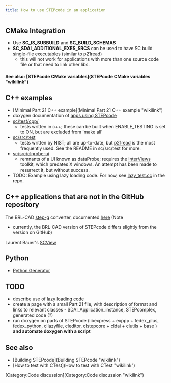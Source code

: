 ```yaml
---
title: How to use STEPcode in an application
---
```


CMake Integration
-----------------

-   Use **SC\_IS\_SUBBUILD** and **SC\_BUILD\_SCHEMAS**
-   **SC\_SDAI\_ADDITIONAL\_EXES\_SRCS** can be used to have SC build
    single-file executables (similar to p21read)
    -   this will not work for applications with more than one source
        code file or that need to link other libs.

#### See also: [STEPcode CMake variables](STEPcode CMake variables "wikilink")

C++ examples
------------

-   [Minimal Part 21 C++
    example](Minimal Part 21 C++ example "wikilink")
-   doxygen documentation of [apps using
    STEPcode](http://stepcode.org/stepcode-use-doxygen/)
-   [sc/test/cpp/](http://github.com/stepcode/stepcode/tree/master/test/cpp/)
    - tests written in c++; these can be built when ENABLE\_TESTING is
    set to ON, but are excluded from 'make all'
-   [sc/src/test](http://github.com/stepcode/stepcode/tree/master/src/test)
    - tests written by NIST; all are up-to-date, but
    [p21read](https://github.com/stepcode/stepcode/blob/master/src/test/p21read/p21read.cc#L138)
    is the most frequently used. See the README in sc/src/test for more.
-   [sc/src/clprobe-ui](http://github.com/stepcode/stepcode/tree/master/src/clprobe-ui)
    - remnants of a UI known as dataProbe; requires the
    [InterViews](http://www.ivtools.org/ivtools/interviews.html)
    toolkit, which predates X windows. An attempt has been made to
    resurrect it, but without success.
-   TODO: Example using lazy loading code. For now, see
    [lazy\_test.cc](http://github.com/stepcode/stepcode/blob/master/src/cllazyfile/lazy_test.cc)
    in the repo.

C++ applications that are not in the GitHub repository
------------------------------------------------------

The BRL-CAD
[step-g](http://brlcad.svn.sourceforge.net/viewvc/brlcad/brlcad/trunk/src/conv/step/)
converter, documented
[here](http://stepcode.org/stepcode-use-doxygen/step-g_8cpp.html) (Note
- currently, the BRL-CAD version of STEPcode differs slightly from the
version on GitHub)

Laurent Bauer's [SCView](https://github.com/LaurentBauer/SCView/wiki)

Python
------

-   [Python
    Generator](http://github.com/stepcode/stepcode/wiki/python-generator)

TODO
----

-   describe use of [lazy loading
    code](http://github.com/stepcode/stepcode/blob/master/src/cllazyfile/lazyInstMgr.h)
-   create a page with a small Part 21 file, with description of format
    and links to relevant classes - SDAI\_Application\_instance,
    STEPcomplex, generated code (?)
-   run doxygen on parts of STEPcode (libexpress + exppp + fedex\_plus,
    fedex\_python, cllazyfile, cleditor, clstepcore + cldai + clutils +
    base ) **and automate doxygen with a script**

See also
--------

-   [Building STEPcode](Building STEPcode "wikilink")
-   [How to test with CTest](How to test with CTest "wikilink")

[Category:Code discussion](Category:Code discussion "wikilink")
